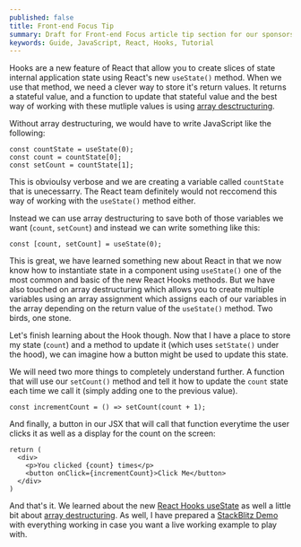 ```yaml
---
published: false
title: Front-end Focus Tip
summary: Draft for Front-end Focus article tip section for our sponsorship.
keywords: Guide, JavaScript, React, Hooks, Tutorial 
---
```


Hooks are a new feature of React that allow you to create slices of state internal application state using React's new `useState()` method. When we use that method, we need a clever way to store it's return values. It returns a stateful value, and a function to update that stateful value and the best way of working with these mutliple values is using [array desctructuring](https://developer.mozilla.org/en-US/docs/Web/JavaScript/Reference/Operators/Destructuring_assignment).

Without array destructuring, we would have to write JavaScript like the following:

```
const countState = useState(0);
const count = countState[0];
const setCount = countState[1];
```

This is obvioulsy verbose and we are creating a variable called `countState` that is unecessarry. The React team definitely would not reccomend this way of working with the `useState()` method either. 

Instead we can use array destructuring to save both of those variables we want (`count`, `setCount`) and instead we can write something like this:

```
const [count, setCount] = useState(0);
```

This is great, we have learned something new about React in that we now know how to instantiate state in a component using `useState()` one of the most common and basic of the new React Hooks methods. But we have also touched on array destructuring which allows you to create multiple variables using an array assignment which assigns each of our variables in the array depending on the return value of the `useState()` method. Two birds, one stone.

Let's finish learning about the Hook though. Now that I have a place to store my state (`count`) and a method to update it (which uses `setState()` under the hood), we can imagine how a button might be used to update this state. 

We will need two more things to completely understand further. A function that will use our `setCount()` method and tell it how to update the `count` state each time we call it (simply adding one to the previous value).

```
const incrementCount = () => setCount(count + 1);
``` 

And finally, a button in our JSX that will call that function everytime the user clicks it as well as a display for the count on the screen:

```
return (
  <div>
    <p>You clicked {count} times</p>
    <button onClick={incrementCount}>Click Me</button>
  </div>
)
```

And that's it. We learned about the new [React Hooks useState](https://reactjs.org/docs/hooks-reference.html#usestate) as well a little bit about [array destructuring](https://kentcdodds.com/blog/react-hooks-array-destructuring-fundamentals). As well, I have prepared a [StackBlitz Demo](https://reactjs.org/docs/hooks-reference.html#usestate) with everything working in case you want a live working example to play with.